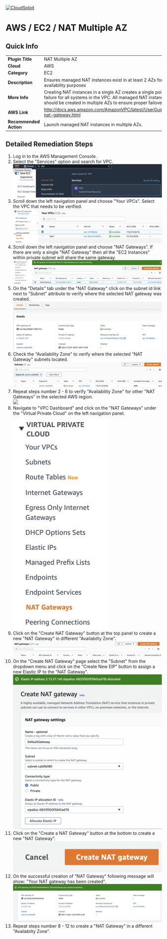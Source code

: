 [![CloudSploit](https://cloudsploit.com/img/logo-new-big-text-100.png "CloudSploit")](https://cloudsploit.com)

# AWS / EC2 / NAT Multiple AZ

## Quick Info

| | |
|-|-|
| **Plugin Title** | NAT Multiple AZ |
| **Cloud** | AWS |
| **Category** | EC2 |
| **Description** | Ensures managed NAT instances exist in at least 2 AZs for availability purposes |
| **More Info** | Creating NAT instances in a single AZ creates a single point of failure for all systems in the VPC. All managed NAT instances should be created in multiple AZs to ensure proper failover. |
| **AWS Link** | http://docs.aws.amazon.com/AmazonVPC/latest/UserGuide/vpc-nat-gateway.html |
| **Recommended Action** | Launch managed NAT instances in multiple AZs. |

## Detailed Remediation Steps
1. Log in to the AWS Management Console.
2. Select the "Services" option and search for VPC. </br> <img src="/resources/aws/ec2/nat-multiple-az/step2.png"/>
3. Scroll down the left navigation panel and choose "Your VPCs". Select the VPC that needs to be verified. </br> <img src="/resources/aws/ec2/nat-multiple-az/step3.png"/>
4. Scroll down the left navigation panel and choose "NAT Gateways". If there are only a single "NAT Gateway" then all the "EC2 Instances" within private subnet will share the same gateway. </br> <img src="/resources/aws/ec2/nat-multiple-az/step4.png"/>
5. On the "Details" tab under the "NAT Gateway" click on the subnet id link next to "Subnet" attribute to verify where the selected NAT gateway was created. </br> <img src="/resources/aws/ec2/nat-multiple-az/step5.png"/>
6. Check the "Availability Zone" to verify where the selected "NAT Gateway" subnets located. </br>  <img src="/resources/aws/ec2/nat-multiple-az/step6.png"/>
7. Repeat steps number 2 - 6 to verify "Availability Zone" for other "NAT Gateways" in the selected AWS region. </br> <img src="/resources/aws/ec2/nat-multiple-az/step7.png"/>
8. Navigate to "VPC Dashboard" and click on the "NAT Gateways" under the "Virtual Private Cloud" on the left navigation panel.</br> <img src="/resources/aws/ec2/nat-multiple-az/step8.png"/>
9. Click on the "Create NAT Gateway" button at the top panel to create a new "NAT Gateway" in different "Availabilty Zone".</br> <img src="/resources/aws/ec2/nat-multiple-az/step9.png"/>
10. On the "Create NAT Gateway" page select the "Subnet" from the dropdown menu and click on the "Create New EIP" button to assign a new Elastic IP to the "NAT Gateway".</br> <img src="/resources/aws/ec2/nat-multiple-az/step10.png"/>
11. Click on the "Create a NAT Gateway" button at the bottom to create a new "NAT Gateway".</br> <img src="/resources/aws/ec2/nat-multiple-az/step11.png"/>
12. On the successful creation of "NAT Gateway" following message will show: "Your NAT gateway has been created".</br> <img src="/resources/aws/ec2/nat-multiple-az/step12.png"/>
13. Repeat steps number 8 - 12 to create a "NAT Gateway" in a different "Availabilty Zone". </br>

